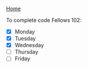 [Home](README.md) 

To complete code Fellows 102:
- [x] Monday
- [x] Tuesday
- [x] Wednesday
- [ ] Thursday
- [ ] Friday